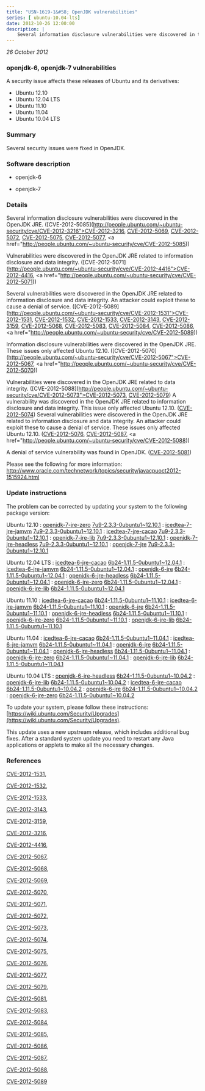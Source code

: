 ```yaml
---
title: "USN-1619-1&#58; OpenJDK vulnerabilities"
series: [ ubuntu-10.04-lts]
date: 2012-10-26 12:00:00
description: |
    Several information disclosure vulnerabilities were discovered in the OpenJDK JRE. ([CVE-2012-5085](http://people.ubuntu.com/~ubuntu-security/cve/CVE-2012-3216">CVE-2012-3216</a>, <a href="http://people.ubuntu.com/~ubuntu-security/cve/CVE-2012-5069">CVE-2012-5069</a>, <a href="http://people.ubuntu.com/~ubuntu-security/cve/CVE-2012-5072">CVE-2012-5072</a>, <a href="http://people.ubuntu.com/~ubuntu-security/cve/CVE-2012-5075">CVE-2012-5075</a>, <a href="http://people.ubuntu.com/~ubuntu-security/cve/CVE-2012-5077">CVE-2012-5077</a>, <a href="http://people.ubuntu.com/~ubuntu-security/cve/CVE-2012-5085))
--- 
```

 
 

*26 October 2012*

### openjdk-6, openjdk-7 vulnerabilities

A security issue affects these releases of Ubuntu and its derivatives:

* Ubuntu 12.10
* Ubuntu 12.04 LTS
* Ubuntu 11.10
* Ubuntu 11.04
* Ubuntu 10.04 LTS

### Summary

Several security issues were fixed in OpenJDK. 

### Software description

* openjdk-6 

* openjdk-7 

### Details

Several information disclosure vulnerabilities were discovered in the OpenJDK JRE. ([CVE-2012-5085](http://people.ubuntu.com/~ubuntu-security/cve/CVE-2012-3216">CVE-2012-3216</a>, <a href="http://people.ubuntu.com/~ubuntu-security/cve/CVE-2012-5069">CVE-2012-5069</a>, <a href="http://people.ubuntu.com/~ubuntu-security/cve/CVE-2012-5072">CVE-2012-5072</a>, <a href="http://people.ubuntu.com/~ubuntu-security/cve/CVE-2012-5075">CVE-2012-5075</a>, <a href="http://people.ubuntu.com/~ubuntu-security/cve/CVE-2012-5077">CVE-2012-5077</a>, <a href="http://people.ubuntu.com/~ubuntu-security/cve/CVE-2012-5085))

Vulnerabilities were discovered in the OpenJDK JRE related to information disclosure and data integrity. ([CVE-2012-5071](http://people.ubuntu.com/~ubuntu-security/cve/CVE-2012-4416">CVE-2012-4416</a>, <a href="http://people.ubuntu.com/~ubuntu-security/cve/CVE-2012-5071))

Several vulnerabilities were discovered in the OpenJDK JRE related to information disclosure and data integrity. An attacker could exploit these to cause a denial of service. ([CVE-2012-5089](http://people.ubuntu.com/~ubuntu-security/cve/CVE-2012-1531">CVE-2012-1531</a>, <a href="http://people.ubuntu.com/~ubuntu-security/cve/CVE-2012-1532">CVE-2012-1532</a>, <a href="http://people.ubuntu.com/~ubuntu-security/cve/CVE-2012-1533">CVE-2012-1533</a>, <a href="http://people.ubuntu.com/~ubuntu-security/cve/CVE-2012-3143">CVE-2012-3143</a>, <a href="http://people.ubuntu.com/~ubuntu-security/cve/CVE-2012-3159">CVE-2012-3159</a>, <a href="http://people.ubuntu.com/~ubuntu-security/cve/CVE-2012-5068">CVE-2012-5068</a>, <a href="http://people.ubuntu.com/~ubuntu-security/cve/CVE-2012-5083">CVE-2012-5083</a>, <a href="http://people.ubuntu.com/~ubuntu-security/cve/CVE-2012-5084">CVE-2012-5084</a>, <a href="http://people.ubuntu.com/~ubuntu-security/cve/CVE-2012-5086">CVE-2012-5086</a>, <a href="http://people.ubuntu.com/~ubuntu-security/cve/CVE-2012-5089))

Information disclosure vulnerabilities were discovered in the OpenJDK JRE. These issues only affected Ubuntu 12.10. ([CVE-2012-5070](http://people.ubuntu.com/~ubuntu-security/cve/CVE-2012-5067">CVE-2012-5067</a>, <a href="http://people.ubuntu.com/~ubuntu-security/cve/CVE-2012-5070))

Vulnerabilities were discovered in the OpenJDK JRE related to data integrity. ([CVE-2012-5088](http://people.ubuntu.com/~ubuntu-security/cve/CVE-2012-5073">CVE-2012-5073</a>, <a href="http://people.ubuntu.com/~ubuntu-security/cve/CVE-2012-5079">CVE-2012-5079</a>) A vulnerability was discovered in the OpenJDK JRE related to information disclosure and data integrity. This issue only affected Ubuntu 12.10. (<a href="http://people.ubuntu.com/~ubuntu-security/cve/CVE-2012-5074">CVE-2012-5074</a>) Several vulnerabilities were discovered in the OpenJDK JRE related to information disclosure and data integrity. An attacker could exploit these to cause a denial of service. These issues only affected Ubuntu 12.10. (<a href="http://people.ubuntu.com/~ubuntu-security/cve/CVE-2012-5076">CVE-2012-5076</a>, <a href="http://people.ubuntu.com/~ubuntu-security/cve/CVE-2012-5087">CVE-2012-5087</a>, <a href="http://people.ubuntu.com/~ubuntu-security/cve/CVE-2012-5088))

A denial of service vulnerability was found in OpenJDK. ([CVE-2012-5081](http://people.ubuntu.com/~ubuntu-security/cve/CVE-2012-5081))

Please see the following for more information: http://www.oracle.com/technetwork/topics/security/javacpuoct2012-1515924.html 

### Update instructions

The problem can be corrected by updating your system to the following package version:

Ubuntu 12.10
 : [openjdk-7-jre-zero](https://launchpad.net/ubuntu/+source/openjdk-7) <span> [7u9-2.3.3-0ubuntu1~12.10.1](https://launchpad.net/ubuntu/+source/openjdk-7/7u9-2.3.3-0ubuntu1~12.10.1) </span> 
 : [icedtea-7-jre-jamvm](https://launchpad.net/ubuntu/+source/openjdk-7) <span> [7u9-2.3.3-0ubuntu1~12.10.1](https://launchpad.net/ubuntu/+source/openjdk-7/7u9-2.3.3-0ubuntu1~12.10.1) </span> 
 : [icedtea-7-jre-cacao](https://launchpad.net/ubuntu/+source/openjdk-7) <span> [7u9-2.3.3-0ubuntu1~12.10.1](https://launchpad.net/ubuntu/+source/openjdk-7/7u9-2.3.3-0ubuntu1~12.10.1) </span> 
 : [openjdk-7-jre-lib](https://launchpad.net/ubuntu/+source/openjdk-7) <span> [7u9-2.3.3-0ubuntu1~12.10.1](https://launchpad.net/ubuntu/+source/openjdk-7/7u9-2.3.3-0ubuntu1~12.10.1) </span> 
 : [openjdk-7-jre-headless](https://launchpad.net/ubuntu/+source/openjdk-7) <span> [7u9-2.3.3-0ubuntu1~12.10.1](https://launchpad.net/ubuntu/+source/openjdk-7/7u9-2.3.3-0ubuntu1~12.10.1) </span> 
 : [openjdk-7-jre](https://launchpad.net/ubuntu/+source/openjdk-7) <span> [7u9-2.3.3-0ubuntu1~12.10.1](https://launchpad.net/ubuntu/+source/openjdk-7/7u9-2.3.3-0ubuntu1~12.10.1) </span> 

Ubuntu 12.04 LTS
 : [icedtea-6-jre-cacao](https://launchpad.net/ubuntu/+source/openjdk-6) <span> [6b24-1.11.5-0ubuntu1~12.04.1](https://launchpad.net/ubuntu/+source/openjdk-6/6b24-1.11.5-0ubuntu1~12.04.1) </span> 
 : [icedtea-6-jre-jamvm](https://launchpad.net/ubuntu/+source/openjdk-6) <span> [6b24-1.11.5-0ubuntu1~12.04.1](https://launchpad.net/ubuntu/+source/openjdk-6/6b24-1.11.5-0ubuntu1~12.04.1) </span> 
 : [openjdk-6-jre](https://launchpad.net/ubuntu/+source/openjdk-6) <span> [6b24-1.11.5-0ubuntu1~12.04.1](https://launchpad.net/ubuntu/+source/openjdk-6/6b24-1.11.5-0ubuntu1~12.04.1) </span> 
 : [openjdk-6-jre-headless](https://launchpad.net/ubuntu/+source/openjdk-6) <span> [6b24-1.11.5-0ubuntu1~12.04.1](https://launchpad.net/ubuntu/+source/openjdk-6/6b24-1.11.5-0ubuntu1~12.04.1) </span> 
 : [openjdk-6-jre-zero](https://launchpad.net/ubuntu/+source/openjdk-6) <span> [6b24-1.11.5-0ubuntu1~12.04.1](https://launchpad.net/ubuntu/+source/openjdk-6/6b24-1.11.5-0ubuntu1~12.04.1) </span> 
 : [openjdk-6-jre-lib](https://launchpad.net/ubuntu/+source/openjdk-6) <span> [6b24-1.11.5-0ubuntu1~12.04.1](https://launchpad.net/ubuntu/+source/openjdk-6/6b24-1.11.5-0ubuntu1~12.04.1) </span> 

Ubuntu 11.10
 : [icedtea-6-jre-cacao](https://launchpad.net/ubuntu/+source/openjdk-6) <span> [6b24-1.11.5-0ubuntu1~11.10.1](https://launchpad.net/ubuntu/+source/openjdk-6/6b24-1.11.5-0ubuntu1~11.10.1) </span> 
 : [icedtea-6-jre-jamvm](https://launchpad.net/ubuntu/+source/openjdk-6) <span> [6b24-1.11.5-0ubuntu1~11.10.1](https://launchpad.net/ubuntu/+source/openjdk-6/6b24-1.11.5-0ubuntu1~11.10.1) </span> 
 : [openjdk-6-jre](https://launchpad.net/ubuntu/+source/openjdk-6) <span> [6b24-1.11.5-0ubuntu1~11.10.1](https://launchpad.net/ubuntu/+source/openjdk-6/6b24-1.11.5-0ubuntu1~11.10.1) </span> 
 : [openjdk-6-jre-headless](https://launchpad.net/ubuntu/+source/openjdk-6) <span> [6b24-1.11.5-0ubuntu1~11.10.1](https://launchpad.net/ubuntu/+source/openjdk-6/6b24-1.11.5-0ubuntu1~11.10.1) </span> 
 : [openjdk-6-jre-zero](https://launchpad.net/ubuntu/+source/openjdk-6) <span> [6b24-1.11.5-0ubuntu1~11.10.1](https://launchpad.net/ubuntu/+source/openjdk-6/6b24-1.11.5-0ubuntu1~11.10.1) </span> 
 : [openjdk-6-jre-lib](https://launchpad.net/ubuntu/+source/openjdk-6) <span> [6b24-1.11.5-0ubuntu1~11.10.1](https://launchpad.net/ubuntu/+source/openjdk-6/6b24-1.11.5-0ubuntu1~11.10.1) </span> 

Ubuntu 11.04
 : [icedtea-6-jre-cacao](https://launchpad.net/ubuntu/+source/openjdk-6) <span> [6b24-1.11.5-0ubuntu1~11.04.1](https://launchpad.net/ubuntu/+source/openjdk-6/6b24-1.11.5-0ubuntu1~11.04.1) </span> 
 : [icedtea-6-jre-jamvm](https://launchpad.net/ubuntu/+source/openjdk-6) <span> [6b24-1.11.5-0ubuntu1~11.04.1](https://launchpad.net/ubuntu/+source/openjdk-6/6b24-1.11.5-0ubuntu1~11.04.1) </span> 
 : [openjdk-6-jre](https://launchpad.net/ubuntu/+source/openjdk-6) <span> [6b24-1.11.5-0ubuntu1~11.04.1](https://launchpad.net/ubuntu/+source/openjdk-6/6b24-1.11.5-0ubuntu1~11.04.1) </span> 
 : [openjdk-6-jre-headless](https://launchpad.net/ubuntu/+source/openjdk-6) <span> [6b24-1.11.5-0ubuntu1~11.04.1](https://launchpad.net/ubuntu/+source/openjdk-6/6b24-1.11.5-0ubuntu1~11.04.1) </span> 
 : [openjdk-6-jre-zero](https://launchpad.net/ubuntu/+source/openjdk-6) <span> [6b24-1.11.5-0ubuntu1~11.04.1](https://launchpad.net/ubuntu/+source/openjdk-6/6b24-1.11.5-0ubuntu1~11.04.1) </span> 
 : [openjdk-6-jre-lib](https://launchpad.net/ubuntu/+source/openjdk-6) <span> [6b24-1.11.5-0ubuntu1~11.04.1](https://launchpad.net/ubuntu/+source/openjdk-6/6b24-1.11.5-0ubuntu1~11.04.1) </span> 

Ubuntu 10.04 LTS
 : [openjdk-6-jre-headless](https://launchpad.net/ubuntu/+source/openjdk-6) <span> [6b24-1.11.5-0ubuntu1~10.04.2](https://launchpad.net/ubuntu/+source/openjdk-6/6b24-1.11.5-0ubuntu1~10.04.2) </span> 
 : [openjdk-6-jre-lib](https://launchpad.net/ubuntu/+source/openjdk-6) <span> [6b24-1.11.5-0ubuntu1~10.04.2](https://launchpad.net/ubuntu/+source/openjdk-6/6b24-1.11.5-0ubuntu1~10.04.2) </span> 
 : [icedtea-6-jre-cacao](https://launchpad.net/ubuntu/+source/openjdk-6) <span> [6b24-1.11.5-0ubuntu1~10.04.2](https://launchpad.net/ubuntu/+source/openjdk-6/6b24-1.11.5-0ubuntu1~10.04.2) </span> 
 : [openjdk-6-jre](https://launchpad.net/ubuntu/+source/openjdk-6) <span> [6b24-1.11.5-0ubuntu1~10.04.2](https://launchpad.net/ubuntu/+source/openjdk-6/6b24-1.11.5-0ubuntu1~10.04.2) </span> 
 : [openjdk-6-jre-zero](https://launchpad.net/ubuntu/+source/openjdk-6) <span> [6b24-1.11.5-0ubuntu1~10.04.2](https://launchpad.net/ubuntu/+source/openjdk-6/6b24-1.11.5-0ubuntu1~10.04.2) </span> 

To update your system, please follow these instructions: [https://wiki.ubuntu.com/Security/Upgrades](https://wiki.ubuntu.com/Security/Upgrades).

This update uses a new upstream release, which includes additional bug fixes. After a standard system update you need to restart any Java applications or applets to make all the necessary changes. 

### References

 
 [CVE-2012-1531](http://people.ubuntu.com/~ubuntu-security/cve/CVE-2012-1531), 

 [CVE-2012-1532](http://people.ubuntu.com/~ubuntu-security/cve/CVE-2012-1532), 

 [CVE-2012-1533](http://people.ubuntu.com/~ubuntu-security/cve/CVE-2012-1533), 

 [CVE-2012-3143](http://people.ubuntu.com/~ubuntu-security/cve/CVE-2012-3143), 

 [CVE-2012-3159](http://people.ubuntu.com/~ubuntu-security/cve/CVE-2012-3159), 

 [CVE-2012-3216](http://people.ubuntu.com/~ubuntu-security/cve/CVE-2012-3216), 

 [CVE-2012-4416](http://people.ubuntu.com/~ubuntu-security/cve/CVE-2012-4416), 

 [CVE-2012-5067](http://people.ubuntu.com/~ubuntu-security/cve/CVE-2012-5067), 

 [CVE-2012-5068](http://people.ubuntu.com/~ubuntu-security/cve/CVE-2012-5068), 

 [CVE-2012-5069](http://people.ubuntu.com/~ubuntu-security/cve/CVE-2012-5069), 

 [CVE-2012-5070](http://people.ubuntu.com/~ubuntu-security/cve/CVE-2012-5070), 

 [CVE-2012-5071](http://people.ubuntu.com/~ubuntu-security/cve/CVE-2012-5071), 

 [CVE-2012-5072](http://people.ubuntu.com/~ubuntu-security/cve/CVE-2012-5072), 

 [CVE-2012-5073](http://people.ubuntu.com/~ubuntu-security/cve/CVE-2012-5073), 

 [CVE-2012-5074](http://people.ubuntu.com/~ubuntu-security/cve/CVE-2012-5074), 

 [CVE-2012-5075](http://people.ubuntu.com/~ubuntu-security/cve/CVE-2012-5075), 

 [CVE-2012-5076](http://people.ubuntu.com/~ubuntu-security/cve/CVE-2012-5076), 

 [CVE-2012-5077](http://people.ubuntu.com/~ubuntu-security/cve/CVE-2012-5077), 

 [CVE-2012-5079](http://people.ubuntu.com/~ubuntu-security/cve/CVE-2012-5079), 

 [CVE-2012-5081](http://people.ubuntu.com/~ubuntu-security/cve/CVE-2012-5081), 

 [CVE-2012-5083](http://people.ubuntu.com/~ubuntu-security/cve/CVE-2012-5083), 

 [CVE-2012-5084](http://people.ubuntu.com/~ubuntu-security/cve/CVE-2012-5084), 

 [CVE-2012-5085](http://people.ubuntu.com/~ubuntu-security/cve/CVE-2012-5085), 

 [CVE-2012-5086](http://people.ubuntu.com/~ubuntu-security/cve/CVE-2012-5086), 

 [CVE-2012-5087](http://people.ubuntu.com/~ubuntu-security/cve/CVE-2012-5087), 

 [CVE-2012-5088](http://people.ubuntu.com/~ubuntu-security/cve/CVE-2012-5088), 

 [CVE-2012-5089](http://people.ubuntu.com/~ubuntu-security/cve/CVE-2012-5089)
 

